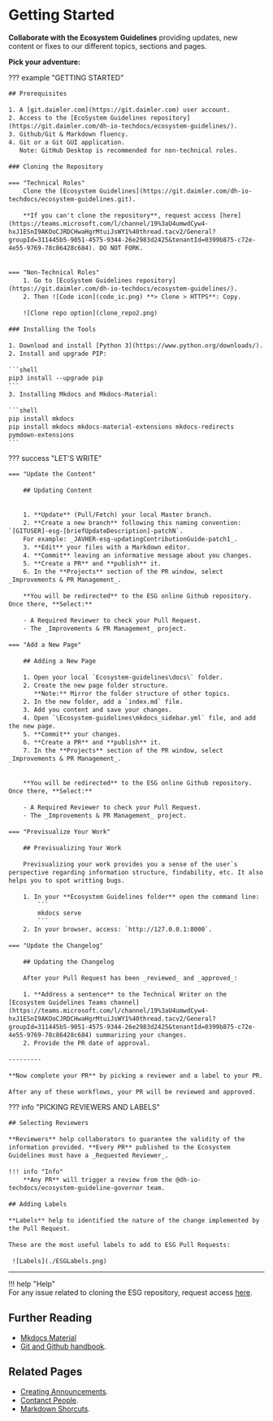 
# Getting Started  

**Collaborate with the Ecosystem Guidelines** providing updates, new content or fixes to our different topics, sections and pages.   

**Pick your adventure:**  
  
 


  
??? example "GETTING STARTED"    

	## Prerequisites
			
	1. A [git.daimler.com](https://git.daimler.com) user account.    
	2. Access to the [EcoSystem Guidelines repository](https://git.daimler.com/dh-io-techdocs/ecosystem-guidelines/).  
	3. Github/Git & Markdown fluency.
	4. Git or a Git GUI application.  
	   Note: GitHub Desktop is recommended for non-technical roles.

	### Cloning the Repository  
	 
	=== "Technical Roles"  
		Clone the [Ecosystem Guidelines](https://git.daimler.com/dh-io-techdocs/ecosystem-guidelines.git).    
				  
		**If you can't clone the repository**, request access [here](https://teams.microsoft.com/l/channel/19%3aU4umwdCyw4-hxJ1ESnI9AKOoCJRDCHwaHgrMtuiJsWY1%40thread.tacv2/General?groupId=311445b5-9051-4575-9344-26e2983d2425&tenantId=0399b875-c72e-4e55-9769-78c86428c684). DO NOT FORK.  
				
		  
	=== "Non-Technical Roles"  
		1. Go to [EcoSystem Guidelines repository](https://git.daimler.com/dh-io-techdocs/ecosystem-guidelines/).  
		2. Then ![Code icon](code_ic.png) **> Clone > HTTPS**: Copy.      
			
		![Clone repo option](clone_repo2.png)  

	### Installing the Tools    
	
	1. Download and install [Python 3](https://www.python.org/downloads/).  
	2. Install and upgrade PIP:  
	    
	```shell   
	pip3 install --upgrade pip  
	```   
	3. Installing Mkdocs and Mkdocs-Material:    
	      
	```shell   
	pip install mkdocs      
	pip install mkdocs mkdocs-material-extensions mkdocs-redirects pymdown-extensions
	``` 


	      
??? success "LET'S WRITE"  
 
	=== "Update the Content"    
         
        ## Updating Content  


		1. **Update** (Pull/Fetch) your local Master branch.
		2. **Create a new branch** following this naming convention:  `[GITUSER]-esg-[briefUpdateDescription]-patchN`.  
	    For example: _JAVHER-esg-updatingContributionGuide-patch1_.    
		3. **Edit** your files with a Markdown editor.  
		4. **Commit** leaving an informative message about you changes.    
		5. **Create a PR** and **publish** it.   
		6. In the **Projects** section of the PR window, select _Improvements & PR Management_.  

	    **You will be redirected** to the ESG online Github repository. Once there, **Select:**   
	  
	    - A Required Reviewer to check your Pull Request.  
	    - The _Improvements & PR Management_ project. 
		
    === "Add a New Page"  
		  
        ## Adding a New Page

		1. Open your local `Ecosystem-guidelines\docs\` folder.  
		2. Create the new page folder structure.  
		   **Note:** Mirror the folder structure of other topics.  
		2. In the new folder, add a `index.md` file.  
		3. Add you content and save your changes.
		4. Open `\Ecosystem-guidelines\mkdocs_sidebar.yml` file, and add the new page.  
		5. **Commit** your changes.  
		6. **Create a PR** and **publish** it.   
		7. In the **Projects** section of the PR window, select _Improvements & PR Management_. 


		**You will be redirected** to the ESG online Github repository. Once there, **Select:**   
  
        - A Required Reviewer to check your Pull Request.  
        - The _Improvements & PR Management_ project.       
  
    === "Previsualize Your Work"  
		  
        ## Previsualizing Your Work

		Previsualizing your work provides you a sense of the user`s perspective regarding information structure, findability, etc. It also helps you to spot writting bugs.  

		1. In your **Ecosystem Guidelines folder** open the command line:    
	        ```  
	   		mkdocs serve  
	   		```  
		2. In your browser, access: `http://127.0.0.1:8000`.   
     
    === "Update the Changelog"  
  
	    ## Updating the Changelog  
	
		After your Pull Request has been _reviewed_ and _approved_:    
	
		1. **Address a sentence** to the Technical Writer on the [Ecosystem Guidelines Teams channel](https://teams.microsoft.com/l/channel/19%3aU4umwdCyw4-hxJ1ESnI9AKOoCJRDCHwaHgrMtuiJsWY1%40thread.tacv2/General?groupId=311445b5-9051-4575-9344-26e2983d2425&tenantId=0399b875-c72e-4e55-9769-78c86428c684) summarizing your changes.  
		2. Provide the PR date of approval.      

	---------    

    **Now complete your PR** by picking a reviewer and a label to your PR.  

    After any of these workflows, your PR will be reviewed and approved.     
	  
	
  
??? info "PICKING REVIEWERS AND LABELS"  
  
	## Selecting Reviewers   
	  
	**Reviewers** help collaborators to guarantee the validity of the information provided. **Every PR** published to the Ecosystem Guidelines must have a _Requested Reviewer_.   
	  
	!!! info "Info"  
	    **Any PR** will trigger a review from the @dh-io-techdocs/ecosystem-guideline-governor team.   
	  
	## Adding Labels  
	  
	**Labels** help to identified the nature of the change implemented by the Pull Request.  
	  
	These are the most useful labels to add to ESG Pull Requests:  
	  
	 ![Labels](./ESGLabels.png)


---------------  

!!! help "Help"  
    For any issue related to cloning the ESG repository, request access [here](https://teams.microsoft.com/l/channel/19%3aU4umwdCyw4-hxJ1ESnI9AKOoCJRDCHwaHgrMtuiJsWY1%40thread.tacv2/General?groupId=311445b5-9051-4575-9344-26e2983d2425&tenantId=0399b875-c72e-4e55-9769-78c86428c684).     
  
 



## Further Reading

- [Mkdocs Material](https://squidfunk.github.io/mkdocs-material/reference/abbreviations/)  
- [Git and Github handbook](https://guides.github.com/introduction/git-handbook/).  

## Related Pages

- [Creating Announcements](https://pages.git.daimler.com/dh-io-techdocs/ecosystem-guidelines/introduction/announcements/).  
- [Contanct People](https://pages.git.daimler.com/dh-io-techdocs/ecosystem-guidelines/introduction/contact-people/).   
- [Markdown Shorcuts](https://pages.git.daimler.com/dh-io-techdocs/ecosystem-guidelines/introduction/markdown-shortcuts/). 


